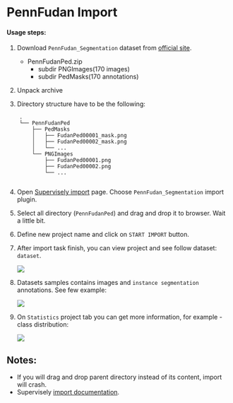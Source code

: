 # PennFudan Import

#### Usage steps:
1) Download `PennFudan_Segmentation` dataset from [official site](http://www.cis.upenn.edu/~jshi/ped_html/).

   * PennFudanPed.zip
		* subdir PNGImages(170 images)
        * subdir PedMasks(170 annotations)	


2) Unpack archive

3) Directory structure have to be the following:

```text
	.	
	└── PennFudanPed	
	    ├── PedMasks	
	    │   ├── FudanPed00001_mask.png	
	    │   ├── FudanPed00002_mask.png	
	    │   └── ...	
	    └── PNGImages	
	        ├── FudanPed00001.png	
	        ├── FudanPed00002.png	
	        └── ...	
	
```

4) Open [Supervisely import](supervise.ly/import) page. Choose `PennFudan_Segmentation` import plugin.

5) Select all directory (`PennFudanPed`) and drag and drop it to browser. Wait a little bit.

6) Define new project name and click on `START IMPORT` button.

7) After import task finish, you can view project and see follow dataset: `dataset`.

    ![](https://i.imgur.com/uFtSypU.png)

8) Datasets samples contains images and `instance segmentation` annotations. See few example:

    ![](https://i.imgur.com/A058dj1.png)
    

9) On `Statistics` project tab you can get more information, for example - class distribution:

    ![](https://i.imgur.com/4uf2Y1H.png)
    
## Notes:
* If you will drag and drop parent directory instead of its content, import will crash.
* Supervisely [import documentation](https://docs.supervise.ly/import/).
